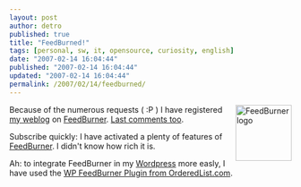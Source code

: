 ```yaml
---
layout: post
author: detro
published: true
title: "FeedBurned!"
tags: [personal, sw, it, opensource, curiosity, english]
date: "2007-02-14 16:04:44"
published: "2007-02-14 16:04:44"
updated: "2007-02-14 16:04:44"
permalink: /2007/02/14/feedburned/
---
```


<a href="http://www.feedburner.com/"><img src="http://www.feedburner.com/fb/i/flamocon_175h.gif" alt="FeedBurner logo" align="right" width="100" /></a>
Because of the numerous requests ( :P ) I have registered <a href="http://www.detronizator.org">my weblog</a> on <a href="feed://feeds.feedburner.com/Detronizatororg">FeedBurner</a>. <a href="feed://feeds.feedburner.com/CommentsForDetronizatororg">Last comments too</a>.

Subscribe quickly: I have activated a plenty of features of <a href="http://www.feedburner.com/">FeedBurner</a>. I didn't know how rich it is.

Ah: to integrate FeedBurner in my <a href="http://www.wordpress.org/">Wordpress</a> more easly, I have used the <a href="FeedBurner Plugin">WP FeedBurner Plugin from OrderedList.com</a>.
